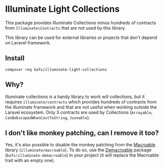 # Illuminate Light Collections

This package provides Illuminate Collections minus hundreds of contracts from
`Illuminate\Contracts` that are not used by this library.

This library can be used for external libraries or projects that don't depend on
Laravel framework. 

## Install

```shell
composer req bafs/illuminate-light-collections
```

## Why?

Illuminate collections is a handy library to work will collections, but it requires
`illuminate/contracts` which provides hundreds of contracts from the Illuminate framework
and that are not useful when working outside the Laravel ecosystem. Only 3 contracts are
used by Collections (`Arrayable`, `CanBeEscapedWhenCastToString`, `Jsonable`).

## I don't like monkey patching, can I remove it too?

Yes, it's also possible to disable the monkey patching from the
[Macroable](https://github.com/illuminate/macroable) library (`illuminate/macroable`).
To do so, use the [Demacroable](https://github.com/BafS/Demacroable) package
(`bafs/illuminate-demacroable`) in your project (it will replace the Macroable trait with an empty one).
